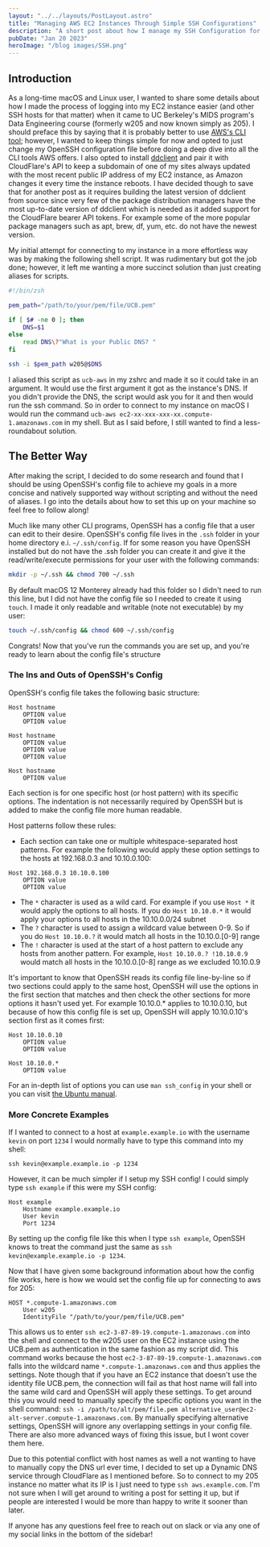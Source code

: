 ```yaml
---
layout: "../../layouts/PostLayout.astro"
title: "Managing AWS EC2 Instances Through Simple SSH Configurations"
description: "A short post about how I manage my SSH Configuration for AWS EC2 instances needed in UC Berkeley's Data Engineering course"
pubDate: "Jan 20 2023"
heroImage: "/blog images/SSH.png"
---
```

## Introduction

As a long-time macOS and Linux user, I wanted to share some details about how I made the process of logging into my EC2 instance easier (and other SSH hosts for that matter) when it came to UC Berkeley's MIDS program's Data Engineering course (formerly w205 and now known simply as 205). I should preface this by saying that it is probably better to use [AWS's CLI tool](https://aws.amazon.com/cli/); however, I wanted to keep things simple for now and opted to just change my OpenSSH configuration file before doing a deep dive into all the CLI tools AWS offers. I also opted to install [ddclient](https://github.com/ddclient/ddclient/) and pair it with CloudFlare's API to keep a subdomain of one of my sites always updated with the most recent public IP address of my EC2 instance, as Amazon changes it every time the instance reboots. I have decided though to save that for another post as it requires building the latest version of ddclient from source since very few of the package distribution managers have the most up-to-date version of ddclient which is needed as it added support for the CloudFlare bearer API tokens. For example some of the more popular package managers such as apt, brew, df, yum, etc. do not have the newest version.

My initial attempt for connecting to my instance in a more effortless way was by making the following shell script. It was rudimentary but got the job done; however, it left me wanting a more succinct solution than just creating aliases for scripts.

```bash
#!/bin/zsh

pem_path="/path/to/your/pem/file/UCB.pem"

if [ $# -ne 0 ]; then
    DNS=$1
else
    read DNS\?"What is your Public DNS? "
fi

ssh -i $pem_path w205@$DNS
```

I aliased this script as `ucb-aws` in my zshrc and made it so it could take in an argument. It would use the first argument it got as the instance's DNS. If you didn't provide the DNS, the script would ask you for it and then would run the ssh command. So in order to connect to my instance on macOS I would run the command `ucb-aws ec2-xx-xxx-xxx-xx.compute-1.amazonaws.com` in my shell. But as I said before, I still wanted to find a less-roundabout solution.

## The Better Way

After making the script, I decided to do some research and found that I should be using OpenSSH's config file to achieve my goals in a more concise and natively supported way without scripting and without the need of aliases. I go into the details about how to set this up on your machine so feel free to follow along!

Much like many other CLI programs, OpenSSH has a config file that a user can edit to their desire. OpenSSH's config file lives in the `.ssh` folder in your home directory e.i. `~/.ssh/config`. If for some reason you have OpenSSH installed but do not have the .ssh folder you can create it and give it the read/write/execute permissions for your user with the following commands:
```bash
mkdir -p ~/.ssh && chmod 700 ~/.ssh
``` 

By default macOS 12 Monterey already had this folder so I didn't need to run this line, but I did not have the config file so I needed to create it using `touch`. I made it only readable and writable (note not executable) by my user:
```bash
touch ~/.ssh/config && chmod 600 ~/.ssh/config
```
Congrats! Now that you've run the commands you are set up, and you're ready to learn about the config file's structure

### The Ins and Outs of OpenSSH's Config

OpenSSH's config file takes the following basic structure:
```
Host hostname
    OPTION value
    OPTION value

Host hostname
    OPTION value
    OPTION value
    OPTION value

Host hostname
    OPTION value
```
Each section is for one specific host (or host pattern) with its specific options. The indentation is not necessarily required by OpenSSH but is added to make the config file more human readable.

Host patterns follow these rules:
* Each section can take one or multiple whitespace-separated host patterns. For example the following would apply these option settings to the hosts at 192.168.0.3 and 10.10.0.100: 
```
Host 192.168.0.3 10.10.0.100
    OPTION value
    OPTION value
``` 
* The `*` character is used as a wild card. For example if you use `Host *` it would apply the options to all hosts. If you do `Host 10.10.0.*` it would apply your options to all hosts in the 10.10.0.0/24 subnet
* The `?` character is used to assign a wildcard value between 0-9. So if you do `Host 10.10.0.?` it would match all hosts in the 10.10.0.[0-9] range
* The `!` character is used at the start of a host pattern to exclude any hosts from another pattern. For example, `Host 10.10.0.? !10.10.0.9` would match all hosts in the 10.10.0.[0-8] range as we excluded 10.10.0.9

It's important to know that OpenSSH reads its config file line-by-line so if two sections could apply to the same host, OpenSSH will use the options in the first section that matches and then check the other sections for more options it hasn't used yet. For example 10.10.0.* applies to 10.10.0.10, but because of how this config file is set up, OpenSSH will apply 10.10.0.10's section first as it comes first:
```
Host 10.10.0.10
    OPTION value
    OPTION value

Host 10.10.0.*
    OPTION value 
```
For an in-depth list of options you can use `man ssh_config` in your shell or you can visit [the Ubuntu manual](https://manpages.ubuntu.com/manpages/xenial/en/man5/ssh_config.5.html).

### More Concrete Examples

If I wanted to connect to a host at `example.example.io` with the username `kevin` on port `1234` I would normally have to type this command into my shell:
```
ssh kevin@example.example.io -p 1234
```
However, it can be much simpler if I setup my SSH config! I could simply type `ssh example` if this were my SSH config:
```
Host example
    Hostname example.example.io
    User kevin
    Port 1234
```
By setting up the config file like this when I type `ssh example`, OpenSSH knows to treat the command just the same as `ssh kevin@example.example.io -p 1234`.

Now that I have given some background information about how the config file works, here is how we would set the config file up for connecting to aws for 205:
```
HOST *.compute-1.amazonaws.com
	User w205
	IdentityFile "/path/to/your/pem/file/UCB.pem"
```

This allows us to enter `ssh ec2-3-87-89-19.compute-1.amazonaws.com` into the shell and connect to the w205 user on the EC2 instance using the UCB.pem as authentication in the same fashion as my script did. This command works because the host `ec2-3-87-89-19.compute-1.amazonaws.com` falls into the wildcard name `*.compute-1.amazonaws.com` and thus applies the settings. Note though that if you have an EC2 instance that doesn't use the identity file UCB.pem, the connection will fail as that host name will fall into the same wild card and OpenSSH will apply these settings. To get around this you would need to manually specify the specific options you want in the shell command: `ssh -i /path/to/alt/pem/file.pem alternative_user@ec2-alt-server.compute-1.amazonaws.com`. By manually specifying alternative settings, OpenSSH will ignore any overlapping settings in your config file. There are also more advanced ways of fixing this issue, but I wont cover them here.

Due to this potential conflict with host names as well a not wanting to have to manually copy the DNS url ever time, I decided to set up a Dynamic DNS service through CloudFlare as I mentioned before. So to connect to my 205 instance no matter what its IP is I just need to type `ssh aws.example.com`. I'm not sure when I will get around to writing a post for setting it up, but if people are interested I would be more than happy to write it sooner than later.

If anyone has any questions feel free to reach out on slack or via any one of my social links in the bottom of the sidebar!